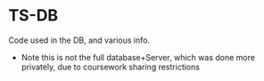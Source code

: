 # TS-DB
Code used in the DB, and various info.
+ Note this is not the full database+Server, which was done more privately, due to coursework sharing restrictions 
